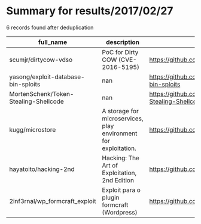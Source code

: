 
# Summary for results/2017/02/27
    
6 records found after deduplication

| full_name | description | html_url | matched_list | matched_count | pushed_at | size | stargazers_count | language | forks_count |
|---------------------------------------|-----------------------------------------------------------------|----------------------------------------------------------|-----------------------|-----------------|---------------------------|--------|--------------------|------------|---------------|
| scumjr/dirtycow-vdso | PoC for Dirty COW (CVE-2016-5195) | https://github.com/scumjr/dirtycow-vdso | ['cve poc'] | 1 | 2017-02-27 18:56:12+00:00 | 26 | 381 | C | 135 |
| yasong/exploit-database-bin-sploits | nan | https://github.com/yasong/exploit-database-bin-sploits | ['exploit', 'sploit'] | 2 | 2017-02-27 12:38:34+00:00 | 756506 | 0 | Python | 1 |
| MortenSchenk/Token-Stealing-Shellcode | nan | https://github.com/MortenSchenk/Token-Stealing-Shellcode | ['shellcode'] | 1 | 2017-02-27 12:22:50+00:00 | 1 | 42 | Assembly | 28 |
| kugg/microstore | A storage for microservices, play environment for exploitation. | https://github.com/kugg/microstore | ['exploit'] | 1 | 2017-02-27 14:50:20+00:00 | 5 | 0 | | 0 |
| hayatoito/hacking-2nd | Hacking: The Art of Exploitation, 2nd Edition | https://github.com/hayatoito/hacking-2nd | ['exploit'] | 1 | 2017-02-27 15:15:28+00:00 | 106 | 0 | C | 0 |
| 2inf3rnal/wp_formcraft_exploit | Exploit para o plugin formcraft (Wordpress) | https://github.com/2inf3rnal/wp_formcraft_exploit | ['exploit'] | 1 | 2017-02-27 20:56:08+00:00 | 4 | 2 | Python | 0 |
